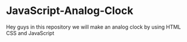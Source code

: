# JavaScript-Analog-Clock
Hey guys in this repository we will make an analog clock by using HTML CSS and JavaScript
